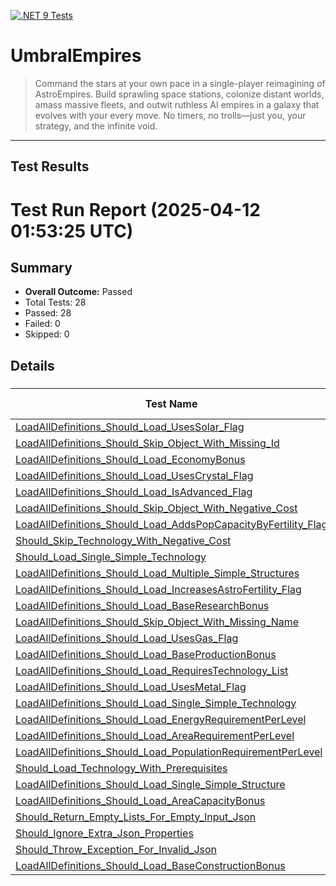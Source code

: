 [![.NET 9 Tests](https://github.com/jamesphenry/UmbralEmpires/actions/workflows/dotnet-desktop.yml/badge.svg)](https://github.com/jamesphenry/UmbralEmpires/actions/workflows/dotnet-desktop.yml)

# UmbralEmpires
>Command the stars at your own pace in a single-player reimagining of AstroEmpires. Build sprawling space stations, colonize distant worlds, amass massive fleets, and outwit ruthless AI empires in a galaxy that evolves with your every move. No timers, no trolls—just you, your strategy, and the infinite void.
---
## Test Results

<!-- TEST-RESULTS-START -->
# Test Run Report (2025-04-12 01:53:25 UTC)

## Summary
* **Overall Outcome:** Passed
* Total Tests: 28
* Passed: 28
* Failed: 0
* Skipped: 0

## Details

### [](#)
| Test Name | Outcome | Duration (ms) | Error Message |
|-----------|---------|---------------|---------------|
| [LoadAllDefinitions_Should_Load_UsesSolar_Flag](#) | Passed | 0 | - |
| [LoadAllDefinitions_Should_Skip_Object_With_Missing_Id](#) | Passed | 0 | - |
| [LoadAllDefinitions_Should_Load_EconomyBonus](#) | Passed | 0 | - |
| [LoadAllDefinitions_Should_Load_UsesCrystal_Flag](#) | Passed | 0 | - |
| [LoadAllDefinitions_Should_Load_IsAdvanced_Flag](#) | Passed | 0 | - |
| [LoadAllDefinitions_Should_Skip_Object_With_Negative_Cost](#) | Passed | 0 | - |
| [LoadAllDefinitions_Should_Load_AddsPopCapacityByFertility_Flag](#) | Passed | 0 | - |
| [Should_Skip_Technology_With_Negative_Cost](#) | Passed | 0 | - |
| [Should_Load_Single_Simple_Technology](#) | Passed | 0 | - |
| [LoadAllDefinitions_Should_Load_Multiple_Simple_Structures](#) | Passed | 0 | - |
| [LoadAllDefinitions_Should_Load_IncreasesAstroFertility_Flag](#) | Passed | 0 | - |
| [LoadAllDefinitions_Should_Load_BaseResearchBonus](#) | Passed | 0 | - |
| [LoadAllDefinitions_Should_Skip_Object_With_Missing_Name](#) | Passed | 0 | - |
| [LoadAllDefinitions_Should_Load_UsesGas_Flag](#) | Passed | 0 | - |
| [LoadAllDefinitions_Should_Load_BaseProductionBonus](#) | Passed | 0 | - |
| [LoadAllDefinitions_Should_Load_RequiresTechnology_List](#) | Passed | 0 | - |
| [LoadAllDefinitions_Should_Load_UsesMetal_Flag](#) | Passed | 0 | - |
| [LoadAllDefinitions_Should_Load_Single_Simple_Technology](#) | Passed | 0 | - |
| [LoadAllDefinitions_Should_Load_EnergyRequirementPerLevel](#) | Passed | 0 | - |
| [LoadAllDefinitions_Should_Load_AreaRequirementPerLevel](#) | Passed | 0 | - |
| [LoadAllDefinitions_Should_Load_PopulationRequirementPerLevel](#) | Passed | 0 | - |
| [Should_Load_Technology_With_Prerequisites](#) | Passed | 0 | - |
| [LoadAllDefinitions_Should_Load_Single_Simple_Structure](#) | Passed | 0 | - |
| [LoadAllDefinitions_Should_Load_AreaCapacityBonus](#) | Passed | 0 | - |
| [Should_Return_Empty_Lists_For_Empty_Input_Json](#) | Passed | 0 | - |
| [Should_Ignore_Extra_Json_Properties](#) | Passed | 0 | - |
| [Should_Throw_Exception_For_Invalid_Json](#) | Passed | 0 | - |
| [LoadAllDefinitions_Should_Load_BaseConstructionBonus](#) | Passed | 0 | - |

<!-- TEST-RESULTS-END -->

